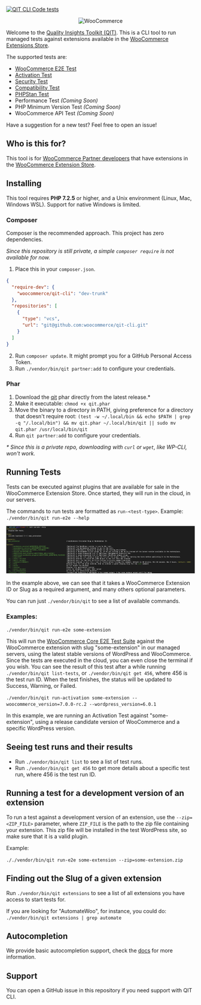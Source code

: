 [![QIT CLI Code tests](https://github.com/woocommerce/qit-cli/actions/workflows/code-tests.yml/badge.svg)](https://github.com/woocommerce/qit-cli/actions/workflows/code-tests.yml)

<p align="center"><img src="https://woocommerce.com/wp-content/themes/woo/images/logo-woocommerce-bubble.svg" alt="WooCommerce" style="width:100px;height:auto;"></p>

Welcome to the [Quality Insights Toolkit (QIT)](#). This is a CLI tool to run managed tests against extensions available in the [WooCommerce Extensions Store](https://woocommerce.com/products/).

The supported tests are:

- [WooCommerce E2E Test](./docs/test-types/e2e.md)
- [Activation Test](./docs/test-types/activation.md)
- [Security Test](./docs/test-types/security.md)
- [Compatibility Test](./docs/test-types/compatibility.md)
- [PHPStan Test](./docs/test-types/phpstan.md)
- Performance Test _(Coming Soon)_
- PHP Minimum Version Test _(Coming Soon)_
- WooCommerce API Test _(Coming Soon)_

Have a suggestion for a new test? Feel free to open an issue!

## Who is this for?

This tool is for [WooCommerce Partner developers](https://woocommerce.com/partners/) that have extensions in the [WooCommerce Extension Store](https://woocommerce.com/products).

## Installing

This tool requires **PHP 7.2.5** or higher, and a Unix environment (Linux, Mac, Windows WSL). Support for native Windows is limited.

### Composer

Composer is the recommended approach. This project has zero dependencies.

_Since this repository is still private, a simple `composer require` is not available for now._

1. Place this in your `composer.json`.

```json
{
  "require-dev": {
    "woocommerce/qit-cli": "dev-trunk"
  },
  "repositories": [
    {
      "type": "vcs",
      "url": "git@github.com:woocommerce/qit-cli.git"
    }
  ]
}
```

2. Run `composer update`. It might prompt you for a GitHub Personal Access Token.
3. Run `./vendor/bin/qit partner:add` to configure your credentials.

### Phar

1. Download the [qit](https://github.com/woocommerce/qit-cli/releases/latest/) phar directly from the latest release.\*
2. Make it executable: `chmod +x qit.phar`
3. Move the binary to a directory in PATH, giving preference for a directory that doesn't require root: `(test -w ~/.local/bin && echo $PATH | grep -q "/.local/bin") && mv qit.phar ~/.local/bin/qit || sudo mv qit.phar /usr/local/bin/qit`
4. Run `qit partner:add` to configure your credentials.

_\* Since this is a private repo, downloading with `curl` or `wget`, like WP-CLI, won't work._

## Running Tests

Tests can be executed against plugins that are available for sale in the WooCommerce Extension Store. Once started, they will run in the cloud, in our servers.

The commands to run tests are formatted as `run-<test-type>`. Example: `./vendor/bin/qit run-e2e --help`

![Run E2E tests command help](./docs/run-e2e.png)

In the example above, we can see that it takes a WooCommerce Extension ID or Slug as a required argument, and many others optional parameters.

You can run just `./vendor/bin/qit` to see a list of available commands.

### Examples:

`./vendor/bin/qit run-e2e some-extension`

This will run the [WooCommerce Core E2E Test Suite](https://github.com/woocommerce/woocommerce/tree/trunk/plugins/woocommerce/tests/e2e-pw) against the WooCommerce extension with slug "some-extension" in our managed servers, using the latest stable versions of WordPress and WooCommerce. Since the tests are executed in the cloud, you can even close the terminal if you wish. You can see the result of this test after a while running `./vendor/bin/qit list-tests`, or `./vendor/bin/qit get 456`, where 456 is the test run ID. When the test finishes, the status will be updated to Success, Warning, or Failed.

`./vendor/bin/qit run-activation some-extension --woocommerce_version=7.0.0-rc.2 --wordpress_version=6.0.1`

In this example, we are running an Activation Test against "some-extension", using a release candidate version of WooCommerce and a specific WordPress version.

## Seeing test runs and their results

- Run `./vendor/bin/qit list` to see a list of test runs.
- Run `./vendor/bin/qit get 456` to get more details about a specific test run, where 456 is the test run ID.

## Running a test for a development version of an extension

To run a test against a development version of an extension, use the `--zip=<ZIP_FILE>` parameter, where `ZIP_FILE` is the path to the zip file containing your extension. This zip file will be installed in the test WordPress site, so make sure that it is a valid plugin.

Example:

`././vendor/bin/qit run-e2e some-extension --zip=some-extension.zip`

## Finding out the Slug of a given extension

Run `./vendor/bin/qit extensions` to see a list of all extensions you have access to start tests for.

If you are looking for "AutomateWoo", for instance, you could do: `./vendor/bin/qit extensions | grep automate`

## Autocompletion

We provide basic autocompletion support, check the [docs](./docs/autocompletion.md) for more information.

## Support

You can open a GitHub issue in this repository if you need support with QIT CLI.
